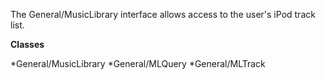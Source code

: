 

The General/MusicLibrary interface allows access to the user's iPod track list.

**Classes**


*General/MusicLibrary
*General/MLQuery
*General/MLTrack